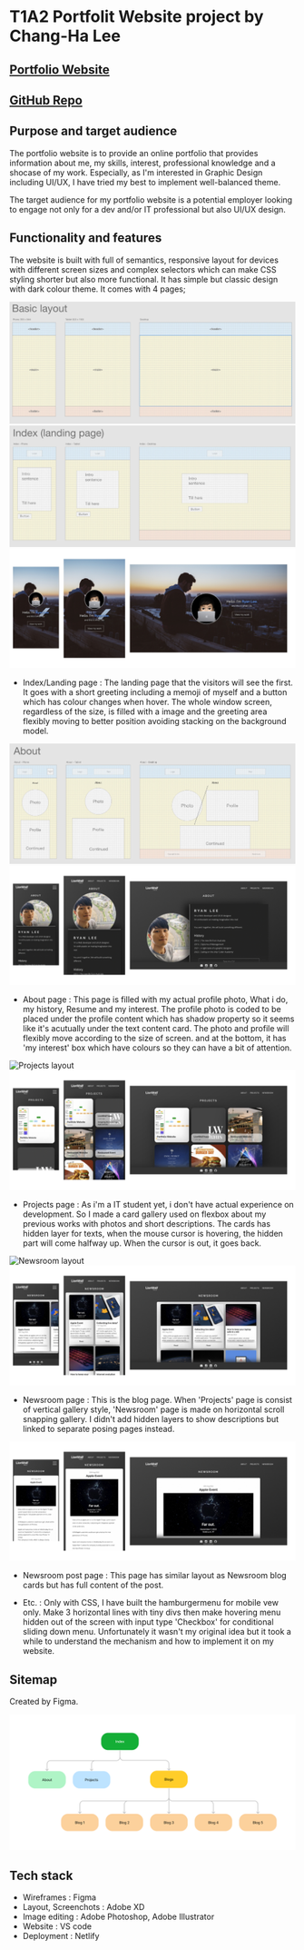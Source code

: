# T1A2 Portfolit Website project by Chang-Ha Lee


## [Portfolio Website](http://lionwolfhaus.netlify.app)

## [GitHub Repo](https://github.com/RyanWoolf/ChanghaLee_T1A2)



## Purpose and target audience

The portfolio website is to provide an online portfolio that provides information about me, my skills, interest, professional knowledge and a shocase of my work. Especially, as I'm interested in Graphic Design including UI/UX, I have tried my best to implement well-balanced theme.

The target audience for my portfolio website is a potential employer looking to engage not only for a dev and/or IT professional but also UI/UX design.



## Functionality and features

The website is built with full of semantics, responsive layout for devices with different screen sizes and complex selectors which can make CSS styling shorter but also more functional. It has simple but classic design with dark colour theme. It comes with 4 pages;



![Basic layout](docs/layout_basic.png "Basic Layout")
![Index layout](docs/layout_landing.png "Index Layout")
![Index page](docs/Landing.jpg "Index Page")

- Index/Landing page : The landing page that the visitors will see the first. It goes with a short greeting including a memoji of myself and a button which has colour changes when hover. The whole window screen, regardless of the size, is filled with a image and the greeting area flexibly moving to better position avoiding stacking on the background model.



![About layout](docs/layout_about.png "Aout Layout")
![About page](docs/About.jpg "About Page")

- About page : This page is filled with my actual profile photo, What i do, my history, Resume and my interest. The profile photo is coded to be placed under the profile content which has shadow property so it seems like it's acutually under the text content card. The photo and profile will flexibly move according to the size of screen. and at the bottom, it has 'my interest' box which have colours so they can have a bit of attention.



![Projects layout](docs/projects_layout.png "Projects Layout")
![Projects page](docs/Projects.jpg "Projects Page")

- Projects page : As i'm a IT student yet, i don't have actual experience on development. So I made a card gallery used on flexbox about my previous works with photos and short descriptions. The cards has hidden layer for texts, when the mouse cursor is hovering, the hidden part will come halfway up. When the cursor is out, it goes back.



![Newsroom layout](docs/newsroom_layout.png "Newsroom Layout")
![Newsroom page](docs/Newsroom_gallery.jpg "Newsroom Page")

- Newsroom page : This is the blog page. When 'Projects' page is consist of vertical gallery style, 'Newsroom' page is made on horizontal scroll snapping gallery. I didn't add hidden layers to show descriptions but linked to separate posing pages instead.



![Newsroom post page](docs/Newsroom_posting.jpg "Newsroom Posting")

- Newsroom post page : This page has similar layout as Newsroom blog cards but has full content of the post.

- Etc. : Only with CSS, I have built the hamburgermenu for mobile vew only. Make 3 horizontal lines with tiny divs then make hovering menu hidden out of the screen with input type 'Checkbox' for conditional sliding down menu. Unfortunately it wasn't my original idea but it took a while to understand the mechanism and how to implement it on my website. 



## Sitemap
Created by Figma.

![Sitemap](docs/sitemap.png "Sitemap")



## Tech stack

- Wireframes : Figma
- Layout, Screenchots : Adobe XD
- Image editing : Adobe Photoshop, Adobe Illustrator
- Website : VS code
- Deployment : Netlify